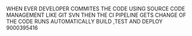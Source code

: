 WHEN EVER DEVELOPER COMMITES THE CODE USING SOURCE CODE MANAGEMENT LIKE
GIT SVN THEN THE CI PIPELINE GETS CHANGE OF THE CODE RUNS AUTOMATICALLY BUILD ,TEST AND DEPLOY
9000395416
